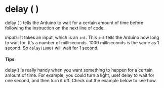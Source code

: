 # delay ( )

delay ( ) tells the Arduino to wait for a certain amount of time before following the instruction on the next line of code.

*Inputs:* It takes an input, which is an `int`. This `int` tells the Arduino how long to wait for. It's a number of milliseconds. 1000 milliseconds is the same as 1 second. So `delay(1000)` will wait for 1 second.

#### Tips
delay() is really handy when you want something to happen for a certain amount of time. For example, you could turn a light, usef delay to wait for one second, and then turn it off. Check out the example below to see how.
